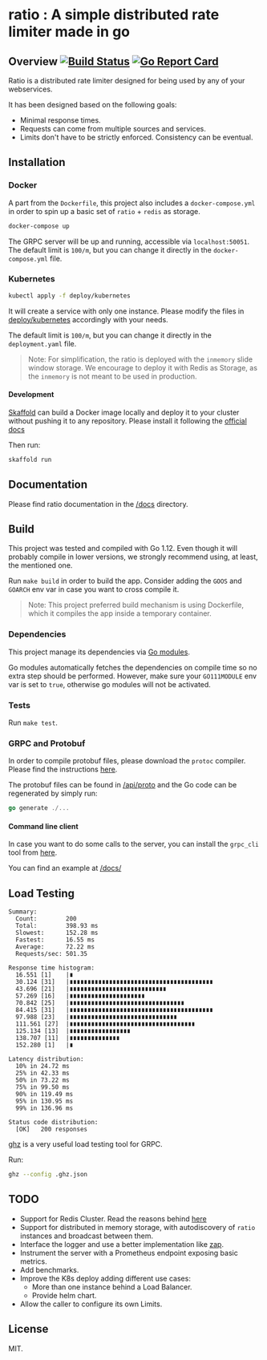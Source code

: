 # ratio : A simple distributed rate limiter made in go

## Overview [![Build Status](https://travis-ci.org/smoya/ratio.svg?branch=master)](https://travis-ci.org/smoya/ratio) [![Go Report Card](https://goreportcard.com/badge/github.com/smoya/ratio)](https://goreportcard.com/report/github.com/smoya/ratio)

Ratio is a distributed rate limiter designed for being used by any of your webservices.

It has been designed based on the following goals:

- Minimal response times.
- Requests can come from multiple sources and services.
- Limits don't have to be strictly enforced. Consistency can be eventual.

## Installation

### Docker

A part from the `Dockerfile`, this project also includes a `docker-compose.yml` in order to spin up a basic set of 
`ratio` + `redis` as storage.

```bash
docker-compose up
```

The GRPC server will be up and running, accessible via `localhost:50051`.
The default limit is `100/m`, but you can change it directly in the `docker-compose.yml` file.

### Kubernetes

```bash
kubectl apply -f deploy/kubernetes
```

It will create a service with only one instance. Please modify the files in [deploy/kubernetes](deploy/kubernetes) 
accordingly with your needs.

The default limit is `100/m`, but you can change it directly in the `deployment.yaml` file.

> Note: For simplification, the ratio is deployed with the `inmemory` slide window storage. We encourage to deploy it 
> with Redis as Storage, as the `inmemory` is not meant to be used in production.

#### Development

[Skaffold](https://github.com/GoogleContainerTools/skaffold) can build a Docker image locally and deploy it to 
your cluster without pushing it to any repository. Please install it following the [
official docs](https://skaffold.dev/docs/getting-started/#installing-skaffold)

Then run:

```bash
skaffold run
```

## Documentation

Please find ratio documentation in the [/docs](/docs) directory.

## Build

This project was tested and compiled with Go 1.12. Even though it will probably compile in lower versions, we strongly 
recommend using, at least, the mentioned one.

Run `make build` in order to build the app. Consider adding the `GOOS` and `GOARCH` env var in case you want to cross compile it.

> Note: This project preferred build mechanism is using Dockerfile, which it compiles the app inside a temporary container.

### Dependencies

This project manage its dependencies via [Go modules](https://github.com/golang/go/wiki/Modules).

Go modules automatically fetches the dependencies on compile time so no extra step should be performed.
However, make sure your `GO111MODULE` env var is set to `true`, otherwise go modules will not be activated.

### Tests

Run `make test`.

### GRPC and Protobuf 

In order to compile protobuf files, please download the `protoc` compiler. Please find the instructions 
[here](https://github.com/protocolbuffers/protobuf/blob/master/README.md#protocol-compiler-installation).

The protobuf files can be found in [/api/proto](/api/proto) and the Go code can be regenerated by simply run:

```go
go generate ./...
``` 

#### Command line client
In case you want to do some calls to the server, you can install the `grpc_cli` tool from 
[here](https://github.com/grpc/grpc/blob/master/doc/command_line_tool.md). 

You can find an example at [/docs/](/docs/README.md#grpc-command-line-test-client)

## Load Testing

```
Summary:
  Count:        200
  Total:        398.93 ms
  Slowest:      152.28 ms
  Fastest:      16.55 ms
  Average:      72.22 ms
  Requests/sec: 501.35

Response time histogram:
  16.551 [1]    |∎
  30.124 [31]   |∎∎∎∎∎∎∎∎∎∎∎∎∎∎∎∎∎∎∎∎∎∎∎∎∎∎∎∎∎∎∎∎∎∎∎∎∎∎∎∎
  43.696 [21]   |∎∎∎∎∎∎∎∎∎∎∎∎∎∎∎∎∎∎∎∎∎∎∎∎∎∎∎
  57.269 [16]   |∎∎∎∎∎∎∎∎∎∎∎∎∎∎∎∎∎∎∎∎∎
  70.842 [25]   |∎∎∎∎∎∎∎∎∎∎∎∎∎∎∎∎∎∎∎∎∎∎∎∎∎∎∎∎∎∎∎∎
  84.415 [31]   |∎∎∎∎∎∎∎∎∎∎∎∎∎∎∎∎∎∎∎∎∎∎∎∎∎∎∎∎∎∎∎∎∎∎∎∎∎∎∎∎
  97.988 [23]   |∎∎∎∎∎∎∎∎∎∎∎∎∎∎∎∎∎∎∎∎∎∎∎∎∎∎∎∎∎∎
  111.561 [27]  |∎∎∎∎∎∎∎∎∎∎∎∎∎∎∎∎∎∎∎∎∎∎∎∎∎∎∎∎∎∎∎∎∎∎∎
  125.134 [13]  |∎∎∎∎∎∎∎∎∎∎∎∎∎∎∎∎∎
  138.707 [11]  |∎∎∎∎∎∎∎∎∎∎∎∎∎∎
  152.280 [1]   |∎

Latency distribution:
  10% in 24.72 ms
  25% in 42.33 ms
  50% in 73.22 ms
  75% in 99.50 ms
  90% in 119.49 ms
  95% in 130.95 ms
  99% in 136.96 ms

Status code distribution:
  [OK]   200 responses

```

[ghz](https://ghz.sh) is a very useful load testing tool for GRPC.

Run:

```bash
ghz --config .ghz.json
```

## TODO

- Support for Redis Cluster. Read the reasons behind [here](/docs/decisions.md#storage)
- Support for distributed in memory storage, with autodiscovery of `ratio` instances and broadcast between them.
- Interface the logger and use a better implementation like [zap](https://github.com/uber-go/zap).
- Instrument the server with a Prometheus endpoint exposing basic metrics.
- Add benchmarks. 
- Improve the K8s deploy adding different use cases:
    - More than one instance behind a Load Balancer.
    - Provide helm chart.
- Allow the caller to configure its own Limits. 

## License

MIT.
